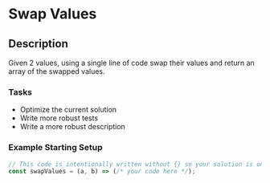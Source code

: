 # Swap Values

## Description

Given 2 values, using a single line of code swap their values and return an array of the swapped values.

### Tasks

- Optimize the current solution
- Write more robust tests
- Write a more robust description

### Example Starting Setup

```js
// This code is intentionally written without {} so your solution is only a single line
const swapValues = (a, b) => (/* your code here */);
```
